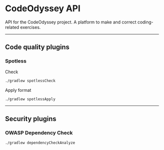 # CodeOdyssey API
API for the CodeOdyssey project. A platform to make and correct coding-related exercises.

---

## Code quality plugins
### Spotless
Check
```bash
./gradlew spotlessCheck
```

Apply format
```bash
./gradlew spotlessApply
```

---

## Security plugins
### OWASP Dependency Check
```bash
./gradlew dependencyCheckAnalyze
```